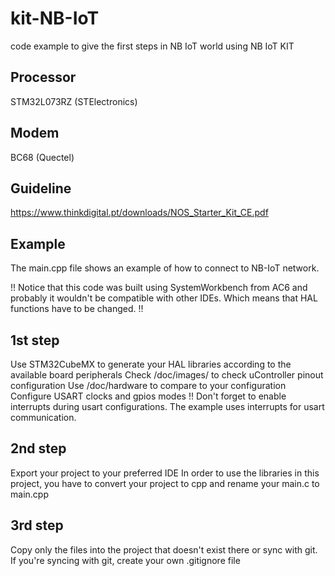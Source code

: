 # kit-NB-IoT
  code example to give the first steps in NB IoT world using NB IoT KIT

## Processor
  STM32L073RZ (STElectronics)

## Modem
  BC68 (Quectel)

## Guideline
  https://www.thinkdigital.pt/downloads/NOS_Starter_Kit_CE.pdf

## Example
  The main.cpp file shows an example of how to connect to NB-IoT network.

  !! Notice that this code was built using SystemWorkbench from AC6 and probably it wouldn't be compatible with other IDEs. Which means that HAL functions have to be changed. !!

## 1st step
  Use STM32CubeMX to generate your HAL libraries according to the available board peripherals
  Check /doc/images/ to check uController pinout configuration
  Use /doc/hardware to compare to your configuration
  Configure USART clocks and gpios modes
  !! Don't forget to enable interrupts during usart configurations. The example uses interrupts for usart communication.

## 2nd step
  Export your project to your preferred IDE
  In order to use the libraries in this project, you have to convert your project to cpp and rename your main.c to main.cpp

## 3rd step
  Copy only the files into the project that doesn't exist there or sync with git. If you're syncing with git, create your own .gitignore file
